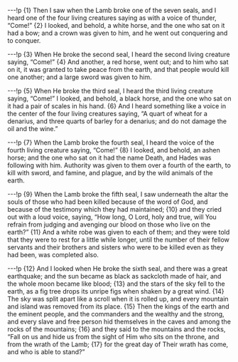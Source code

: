 ---!p
{1} Then I saw when the Lamb broke one of the seven seals, and I
heard one of the four living creatures saying as with a voice of thunder, “Come!” {2} I looked, and behold, a white horse, and the one who sat on it had a bow; and a crown was given to him, and he went out conquering and to conquer.

---!p
{3} When He broke the second seal, I heard the second living creature saying, “Come!” {4} And another, a red horse, went out; and to him who sat on it, it was granted to take peace from the earth, and that people would kill one another; and a large sword was given to him.

---!p
{5} When He broke the third seal, I heard the third living creature saying, “Come!” I looked, and behold, a black horse, and the one who sat on it had a pair of scales in his hand. {6} And I heard something like a voice in the center of the four living creatures saying, “A quart of wheat for a denarius, and three quarts of barley for a denarius; and do not damage the oil and the wine.”

---!p
{7} When the Lamb broke the fourth seal, I heard the voice of the fourth living creature saying, “Come!” {8} I looked, and behold, an ashen horse; and the one who sat on it had the name Death, and Hades was following with him. Authority was given to them over a fourth of the earth, to kill with sword, and famine, and plague, and by the wild animals of the earth.

---!p
{9} When the Lamb broke the fifth seal, I saw underneath the altar the souls of those who had been killed because of the word of God, and because of the testimony which they had maintained; {10} and they cried out with a loud voice, saying, “How long, O Lord, holy and true, will You refrain from judging and avenging our blood on those who live on the earth?” {11} And a white robe was given to each of them; and they were told that they were to rest for a little while longer, until the number of their fellow servants and their brothers and sisters who were to be killed even as they had been, was completed also.

---!p
{12} And I looked when He broke the sixth seal, and there was a great earthquake; and the sun became as black as sackcloth made of hair, and the whole moon became like blood; {13} and the stars of the sky fell to the earth, as a fig tree drops its unripe figs when shaken by a great wind. {14} The sky was split apart like a scroll when it is rolled up, and every mountain and island was removed from its place. {15} Then the kings of the earth and the eminent people, and the commanders and the wealthy and the strong, and every slave and free person hid themselves in the caves and among the rocks of the mountains; {16} and they said to the mountains and the rocks, “Fall on us and hide us from the sight of Him who sits on the throne, and from the wrath of the Lamb; {17} for the great day of Their wrath has come, and who is able to stand?”
